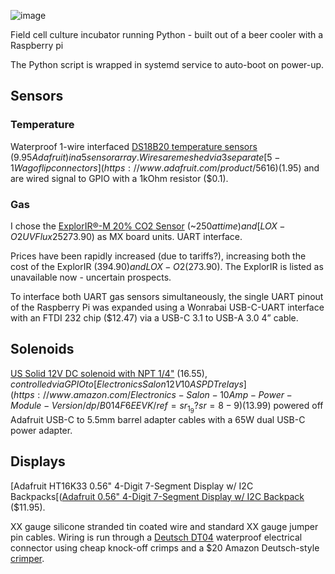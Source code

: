 ![image](https://github.com/user-attachments/assets/4246c3a4-7e26-4cae-9302-62b492628352)

Field cell culture incubator running Python - built out of a beer cooler with a Raspberry pi

The Python script is wrapped in systemd service to auto-boot on power-up.

## Sensors
### Temperature
Waterproof 1-wire interfaced [DS18B20 temperature sensors](https://www.adafruit.com/product/381) ($9.95 Adafruit) in a 5 sensor array. Wires are meshed via 3 separate [5-1 Wago flip connectors](https://www.adafruit.com/product/5616) ($1.95) and are wired signal to GPIO with a 1kOhm resistor ($0.1).

### Gas  
I chose the [ExplorIR®-M 20% CO2 Sensor]() (~$250 at time) and [LOX-O2 UV Flux 25% Oxygen Smart Sensor](https://www.co2meter.com/products/25-percent-oxygen-sensor?variant=43960891277510) ($273.90) as MX board units. UART interface.

Prices have been rapidly increased (due to tariffs?), increasing both the cost of the ExplorIR ($394.90) and LOX-O2 ($273.90). The ExplorIR is listed as unavailable now - uncertain prospects.

To interface both UART gas sensors simultaneously, the single UART pinout of the Raspberry Pi was expanded using a Wonrabai USB-C-UART interface with an FTDI 232 chip ($12.47) via a USB-C 3.1 to USB-A 3.0 4” cable.

## Solenoids
[US Solid 12V DC solenoid with NPT 1/4"](https://ussolid.com/products/u-s-solid-electric-solenoid-valve-1-4-12v-dc-solenoid-valve-brass-body-normally-closed-viton-seal-html) ($16.55), controlled via GPIO to [Electronics Salon 12V 10A SPDT relays](https://www.amazon.com/Electronics-Salon-10Amp-Power-Module-Version/dp/B014F6EEVK/ref=sr_1_9?sr=8-9) ($13.99) powered off Adafruit USB-C to 5.5mm barrel adapter cables with a 65W dual USB-C power adapter.

## Displays
[Adafruit HT16K33 0.56" 4-Digit 7-Segment Display w/ I2C Backpacks[([Adafruit 0.56" 4-Digit 7-Segment Display w/ I2C Backpack](https://www.adafruit.com/product/881) ($11.95).

XX gauge silicone stranded tin coated wire and standard XX gauge jumper pin cables.
Wiring is run through a [Deutsch DT04]() waterproof electrical connector using cheap knock-off crimps and a $20 Amazon Deutsch-style [crimper]().
